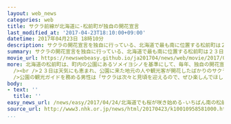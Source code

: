 ```yaml
---
layout: web_news
categories: web
title: サクラ前線が北海道に-松前町が独自の開花宣言
last_modified_at: '2017-04-23T18:10:00+09:00'
datetime: 2017年04月23日 18時10分
description: サクラの開花宣言を独自に行っている、北海道で最も南に位置する松前町は２３日、「ソメイヨシノが開花した」と発表しました。平年より７日早く、去年より１日遅い開花で、北海道にもサクラ前線が上陸しました。
summary: サクラの開花宣言を独自に行っている、北海道で最も南に位置する松前町は２３日、「ソメイヨシノが開花した」と発表しました。平年より７日早く、去年より１日遅い開花で、北海道にもサクラ前線が上陸しました。
movie_url: https://newswebeasy.github.io/ja201704/news/web/movie/2017/04/24/k10010958581000.mp4
more: 北海道の松前町は、町内の公園にあるソメイヨシノを基準にして、毎年、独自の開花宣言を行っています。<br /><br />２３日は、午後２時に町の職員が５輪の花が咲いているのを確認し、「ソメイヨシノが開花した」と発表しました。平年より７日早く、去年より１日遅い開花だということです。<br
  /><br />２３日は天気にも恵まれ、公園に来た地元の人や観光客が開花したばかりのサクラの前で写真を撮っていました。<br />家族で来た男性は「春が来たと感じます。見頃を迎えたころにまた来たい」と話していました。<br
  />公園の観光ガイドを務める男性は「サクラは次々と見頃を迎えるので、ぜひ楽しんでほしい」と話していました。
body:
- text: ''
  title: ''
easy_news_url: /news/easy/2017/04/24/北海道でも桜が咲き始める-いちばん南の松前町が発表/
source_url: http://www3.nhk.or.jp/news/html/20170423/k10010958581000.html
...
```

